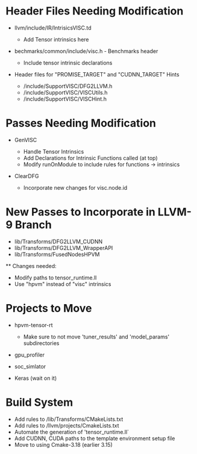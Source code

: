 # Header Files Needing Modification

- llvm/include/IR/IntrisicsVISC.td
  - Add Tensor intrinsics here

- bechmarks/common/include/visc.h - Benchmarks header
  - Include tensor intrinsic declarations

- Header files for "PROMISE_TARGET" and "CUDNN_TARGET" Hints
  - /include/SupportVISC/DFG2LLVM.h
  - /include/SupportVISC/VISCUtils.h
  - /include/SupportVISC/VISCHint.h




# Passes Needing Modification

- GenVISC
  * Handle Tensor Intrinsics
  * Add Declarations for Intrinsic Functions called (at top)
  * Modify runOnModule to include rules for functions -> intrinsics


- ClearDFG
  * Incorporate new changes for visc.node.id


# New Passes to Incorporate in LLVM-9 Branch

- lib/Transforms/DFG2LLVM_CUDNN
- lib/Transforms/DFG2LLVM_WrapperAPI
- lib/Transforms/FusedNodesHPVM

** Changes needed:
- Modify paths to tensor_runtime.ll
- Use "hpvm" instead of "visc" intrinsics


# Projects to Move

- hpvm-tensor-rt
  * Make sure to not move 'tuner_results' and 'model_params' subdirectories

- gpu_profiler

- soc_simlator

- Keras (wait on it)



# Build System

- Add rules to /lib/Transforms/CMakeLists.txt
- Add rules to /llvm/projects/CmakeLists.txt
- Automate the generation of 'tensor_runtime.ll`
- Add CUDNN, CUDA paths to the template environment setup file
- Move to using Cmake-3.18 (earlier 3.15)



